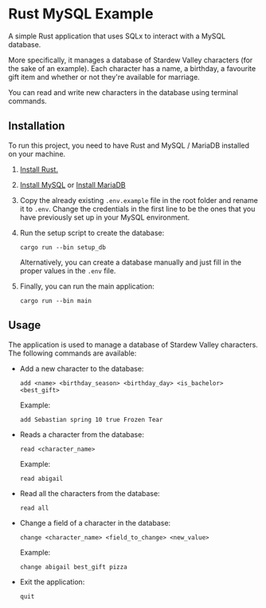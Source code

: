 # Rust MySQL Example

A simple Rust application that uses SQLx to interact with a MySQL database.

More specifically, it manages a database of Stardew Valley characters (for the sake of an example). Each character has a name, a birthday, a favourite gift item and whether or not they're available for marriage.

You can read and write new characters in the database using terminal commands.

## Installation

To run this project, you need to have Rust and MySQL / MariaDB installed on your machine.

1. [Install Rust.](https://www.rust-lang.org/tools/install)

2. [Install MySQL](https://dev.mysql.com/doc/refman/8.0/en/installing.html) or [Install MariaDB](https://mariadb.com/kb/en/getting-installing-and-upgrading-mariadb/)

3. Copy the already existing `.env.example` file in the root folder and rename it to `.env`. Change the credentials in the first line to be the ones that you have previously set up in your MySQL environment.

4. Run the setup script to create the database:
    ```console
    cargo run --bin setup_db
    ```

    Alternatively, you can create a database manually and just fill in the proper values in the `.env` file.

5. Finally, you can run the main application:
    ```console
    cargo run --bin main
    ```

## Usage

The application is used to manage a database of Stardew Valley characters. The following commands are available:

- Add a new character to the database:
    ```console
    add <name> <birthday_season> <birthday_day> <is_bachelor> <best_gift>
    ```
     Example: 
    ```console
    add Sebastian spring 10 true Frozen Tear
    ```
- Reads a character from the database:
    ```console
    read <character_name>
    ```
    Example: 
    ```console
    read abigail
    ```
- Read all the characters from the database:
    ```console
    read all
    ```
-  Change a field of a character in the database:
    ```console
    change <character_name> <field_to_change> <new_value>
    ```
    Example: 
    ```console
    change abigail best_gift pizza
    ```
- Exit the application:
    ```console
    quit
    ``` 

